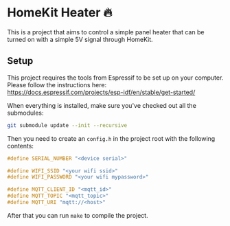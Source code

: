 # HomeKit Heater 🔥

This is a project that aims to control a simple panel heater that can be turned
on with a simple 5V signal through HomeKit.


## Setup

This project requires the tools from Espressif to be set up on your computer.
Please follow the instructions here:
https://docs.espressif.com/projects/esp-idf/en/stable/get-started/

When everything is installed, make sure you've checked out all the submodules:

```sh
git submodule update --init --recursive
```

Then you need to create an `config.h` in the project root with the following
contents:

```c
#define SERIAL_NUMBER "<device serial>"

#define WIFI_SSID "<your wifi ssid>"
#define WIFI_PASSWORD "<your wifi mypassword>"

#define MQTT_CLIENT_ID "<mqtt_id>"
#define MQTT_TOPIC "<mqtt_topic>"
#define MQTT_URI "mqtt://<host>"
```

After that you can run `make` to compile the project.
